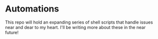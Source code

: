 # Automations

This repo will hold an expanding series of shell scripts that handle issues near and dear to my heart. I'll be writing more about these in the near future!
